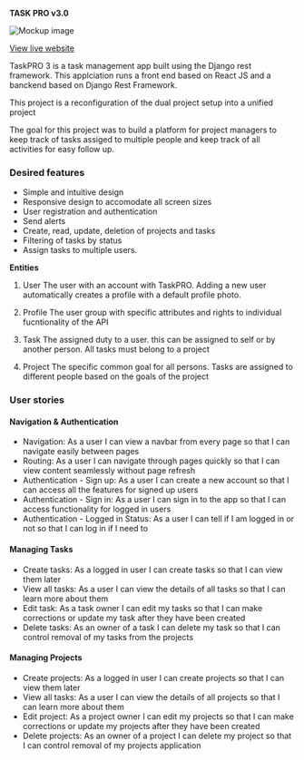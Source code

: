 **TASK PRO v3.0**

![Mockup image](https://res.cloudinary.com/dr7uvhdmd/image/upload/v1709507051/taskpro/responsive_design_kifar2.png)

[View live website](https://taskproapi-af20c66822dd.herokuapp.com/)


TaskPRO 3 is a task management app built using the Django rest framework. This applciation runs a front end based on React JS and a banckend based on Django Rest Framework.

This project is a reconfiguration of the dual project setup into a unified project

The goal for this project was to build a platform for project managers to keep track of tasks assiged to multiple people and keep track of all activities for easy follow up.

### Desired features
 - Simple and intuitive design
 - Responsive design to accomodate all screen sizes
 - User registration and authentication
 - Send alerts 
 - Create, read, update, deletion of projects and tasks
 - Filtering of tasks by status
 - Assign tasks to multiple users.


**Entities**

1. User
The user with an account with TaskPRO.
Adding a new user automatically creates a profile with a default profile photo.

2. Profile
The user group with specific attributes and rights to individual fucntionality of the API

3. Task
The assigned duty to a user. this can be assigned to self or by another person. All tasks must belong to a project

4. Project
The specific common goal for all persons. Tasks are assigned to different people based on the goals of the project


### User stories

#### Navigation & Authentication

 - Navigation: As a user I can view a navbar from every page so that I can navigate easily between pages
 - Routing: As a user I can navigate through pages quickly so that I can view content seamlessly without page refresh
 - Authentication - Sign up: As a user I can create a new account so that I can access all the features for signed up users
 - Authentication - Sign in: As a user I can sign in to the app so that I can access functionality for logged in users
 - Authentication - Logged in Status: As a user I can tell if I am logged in or not so that I can log in if I need to
 

#### Managing Tasks
 - Create tasks: As a logged in user I can create tasks so that I can view them later
 - View all tasks: As a user I can view the details of all tasks so that I can learn more about them
 - Edit task: As a task owner I can edit my tasks so that I can make corrections or update my task after they have been created
 - Delete tasks: As an owner of a task I can delete my task so that I can control removal of my tasks from the projects
 
 
#### Managing Projects
 - Create projects: As a logged in user I can create projects so that I can view them later
 - View all tasks: As a user I can view the details of all projects so that I can learn more about them
 - Edit project: As a project owner I can edit my projects so that I can make corrections or update my projects after they have been created
 - Delete projects: As an owner of a project I can delete my project so that I can control removal of my projects application
 


